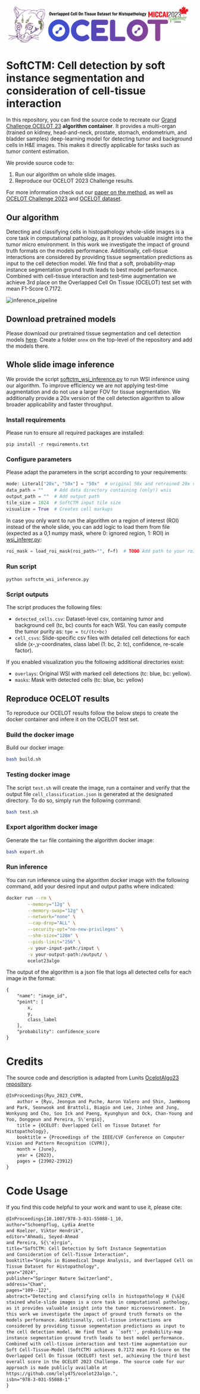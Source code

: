 ![OCELOT LOGO](logo/ocelot_banner.png)

# SoftCTM: Cell detection by soft instance segmentation and consideration of cell-tissue interaction

In this repository, you can find the source code to recreate our [Grand Challenge OCELOT 23](https://ocelot2023.grand-challenge.org/) **algorithm container**. 
It provides a multi-organ (trained on kidney, head-and-neck, prostate, stomach, endometrium, and bladder samples) deep-learning model for detecting tumor and background cells in H&E images. This makes it directly applicable for tasks such as tumor content estimation. 

We provide source code to:
1. Run our algorithm on whole slide images.
2. Reproduce our OCELOT 2023 Challenge results.

For more information check out our [paper on the method](https://arxiv.org/abs/2312.12151), as well as [OCELOT Challenge 2023](https://ocelot2023.grand-challenge.org/) and [OCELOT dataset](https://lunit-io.github.io/research/publications/ocelot/).

## Our algorithm
Detecting and classifying cells in histopathology whole-slide images is a core task in computational pathology, as it provides valuable insight into the tumor micro environment. In this work we investigate the impact of ground truth formats on the models performance. Additionally, cell-tissue interactions are considered by providing tissue segmentation predictions as input to the cell detection model. We find that a soft, probability-map instance segmentation ground truth leads to best model performance. Combined with cell-tissue interaction and test-time augmentation we achieve 3rd place on the Overlapped Cell On Tissue (OCELOT) test set with mean F1-Score 0.7172.

![inference_pipeline](https://github.com/lely475/lely475/assets/62755943/74c0b66e-caaf-496c-9ed3-a626aed1da3f)

## Download pretrained models
Please download our pretrained tissue segmentation and cell detection models [here](https://drive.google.com/drive/folders/1gF4JQtQ7dxhM2pmkmCSv0bAKKPAIyBry?usp=sharing).
Create a folder `onnx` on the top-level of the repository and add the models there.

## Whole slide image inference
We provide the script [softctm_wsi_inference.py](softctm_wsi_inference.py) to run WSI inference using our algorithm.
To improve efficiency we are not applying test-time augmentation and do not use a larger FOV for tissue segmentation.
We additionally provide a 20x version of the cell detection algorithm to allow broader applicability and faster throughput.

### Install requirements
Please run to ensure all required packages are installed:
```
pip install -r requirements.txt
```

### Configure parameters
Please adapt the parameters in the script according to your requirements:
```python
mode: Literal["20x", "50x"] = "50x"  # original 50x and retrained 20x version
data_path = ""    # Add data directory containing (only!) wsis
output_path = ""  # Add output path
tile_size = 1024  # SoftCTM input tile size
visualize = True  # Creates cell markups
```

In case you only want to run the algorithm on a region of interest (ROI) instead of the whole slide, you can add logic to load them from file (expected as a 0,1 numpy mask, where 0: ignored region, 1: ROI) in [wsi_inferer.py](https://github.com/lely475/ocelot23algo/blob/f975e726552ead08e48ef04e2cf86eb27422cc47/util/wsi_inferer.py#L229):
```python
roi_mask = load_roi_mask(roi_path="", f=f)  # TODO Add path to your roi mask
```

### Run script
```
python softctm_wsi_inference.py
```

### Script outputs
The script produces the following files:
- `detected_cells.csv`: Dataset-level csv, containing tumor and background cell (tc, bc) counts for each WSI. You can easily compute the tumor purity as: `tpe = tc/(tc+bc)`
- `cell_csvs`: Slide-specific csv files with detailed cell detections for each slide (x-,y-coordinates, class label (1: bc, 2: tc), confidence, re-scale factor). 

If you enabled visualization you the following additional directories exist:
- `overlays`: Original WSI with marked cell detections (tc: blue, bc: yellow).
- `masks`: Mask with detected cells (tc: blue, bc: yellow)

## Reproduce OCELOT results
To reproduce our OCELOT results follow the below steps to create the docker container and infere it on the OCELOT test set.

### Build the docker image

Build our docker image:

```bash
bash build.sh
```

### Testing docker image

The script `test.sh` will create the image, run a container and verify that the output file `cell_classification.json` is generated at the designated directory. To do so, simply run the following command:

```bash
bash test.sh
```

### Export algorithm docker image

Generate the `tar` file containing the algorithm docker image:

```bash
bash export.sh
```

### Run inference

You can run inference using the algorithm docker image with the following command, add your desired input and output paths where indicated:
```bash
docker run --rm \
        --memory="12g" \
        --memory-swap="12g" \
        --network="none" \
        --cap-drop="ALL" \
        --security-opt="no-new-privileges" \
        --shm-size="128m" \
        --pids-limit="256" \
        -v your-input-path:/input \
        -v your-output-path:/output/ \
        ocelot23algo
```

The output of the algorithm is a json file that logs all detected cells for each image in the format:
```
{
    "name": "image_id",
    "point": [
        x,
        y,
        class_label
    ],
    "probability": confidence_score
}
```

# Credits
The source code and description is adapted from Lunits [OcelotAlgo23 repository](https://github.com/lunit-io/ocelot23algo).
```
@InProceedings{Ryu_2023_CVPR,
    author = {Ryu, Jeongun and Puche, Aaron Valero and Shin, JaeWoong and Park, Seonwook and Brattoli, Biagio and Lee, Jinhee and Jung, Wonkyung and Cho, Soo Ick and Paeng, Kyunghyun and Ock, Chan-Young and Yoo, Donggeun and Pereira, S\'ergio},
    title = {OCELOT: Overlapped Cell on Tissue Dataset for Histopathology},
    booktitle = {Proceedings of the IEEE/CVF Conference on Computer Vision and Pattern Recognition (CVPR)},
    month = {June},
    year = {2023},
    pages = {23902-23912}
}
```

# Code Usage
If you find this code helpful to your work and want to use it, please cite:
```
@InProceedings{10.1007/978-3-031-55088-1_10,
author="Schoenpflug, Lydia Anette
and Koelzer, Viktor Hendrik",
editor="Ahmadi, Seyed-Ahmad
and Pereira, S{\'e}rgio",
title="SoftCTM: Cell Detection by Soft Instance Segmentation and Consideration of Cell-Tissue Interaction",
booktitle="Graphs in Biomedical Image Analysis, and Overlapped Cell on Tissue Dataset for Histopathology",
year="2024",
publisher="Springer Nature Switzerland",
address="Cham",
pages="109--122",
abstract="Detecting and classifying cells in histopathology H {\&}E stained whole-slide images is a core task in computational pathology, as it provides valuable insight into the tumor microenvironment. In this work we investigate the impact of ground truth formats on the models performance. Additionally, cell-tissue interactions are considered by providing tissue segmentation predictions as input to the cell detection model. We find that a ``soft'', probability-map instance segmentation ground truth leads to best model performance. Combined with cell-tissue interaction and test-time augmentation our Soft Cell-Tissue-Model (SoftCTM) achieves 0.7172 mean F1-Score on the Overlapped Cell On Tissue (OCELOT) test set, achieving the third best overall score in the OCELOT 2023 Challenge. The source code for our approach is made publicly available at https://github.com/lely475/ocelot23algo.",
isbn="978-3-031-55088-1"
}

```
